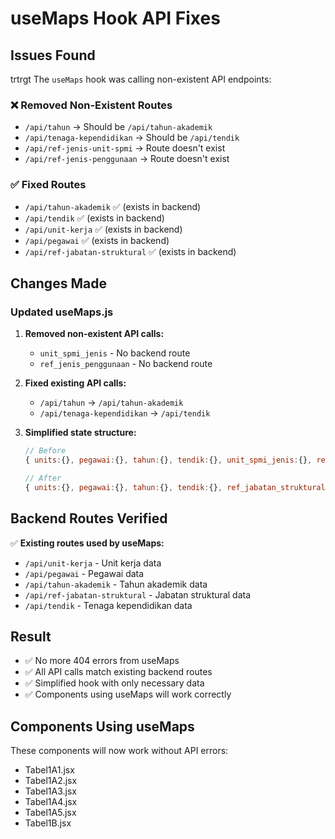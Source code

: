# useMaps Hook API Fixes

## Issues Found
trtrgt
The `useMaps` hook was calling non-existent API endpoints:

### ❌ Removed Non-Existent Routes
- `/api/tahun` → Should be `/api/tahun-akademik`
- `/api/tenaga-kependidikan` → Should be `/api/tendik`
- `/api/ref-jenis-unit-spmi` → Route doesn't exist
- `/api/ref-jenis-penggunaan` → Route doesn't exist

### ✅ Fixed Routes
- `/api/tahun-akademik` ✅ (exists in backend)
- `/api/tendik` ✅ (exists in backend)
- `/api/unit-kerja` ✅ (exists in backend)
- `/api/pegawai` ✅ (exists in backend)
- `/api/ref-jabatan-struktural` ✅ (exists in backend)

## Changes Made

### Updated useMaps.js
1. **Removed non-existent API calls:**
   - `unit_spmi_jenis` - No backend route
   - `ref_jenis_penggunaan` - No backend route

2. **Fixed existing API calls:**
   - `/api/tahun` → `/api/tahun-akademik`
   - `/api/tenaga-kependidikan` → `/api/tendik`

3. **Simplified state structure:**
   ```javascript
   // Before
   { units:{}, pegawai:{}, tahun:{}, tendik:{}, unit_spmi_jenis:{}, ref_jenis_penggunaan:{}, ref_jabatan_struktural:{} }
   
   // After
   { units:{}, pegawai:{}, tahun:{}, tendik:{}, ref_jabatan_struktural:{} }
   ```

## Backend Routes Verified

✅ **Existing routes used by useMaps:**
- `/api/unit-kerja` - Unit kerja data
- `/api/pegawai` - Pegawai data  
- `/api/tahun-akademik` - Tahun akademik data
- `/api/ref-jabatan-struktural` - Jabatan struktural data
- `/api/tendik` - Tenaga kependidikan data

## Result

- ✅ No more 404 errors from useMaps
- ✅ All API calls match existing backend routes
- ✅ Simplified hook with only necessary data
- ✅ Components using useMaps will work correctly

## Components Using useMaps

These components will now work without API errors:
- Tabel1A1.jsx
- Tabel1A2.jsx  
- Tabel1A3.jsx
- Tabel1A4.jsx
- Tabel1A5.jsx
- Tabel1B.jsx


